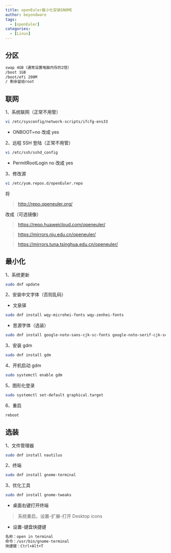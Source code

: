 ```yaml
---
title: openEuler最小化安装GNOME
author: beyondware
tags:
  - [openEuler]
categories:
  - [Linux]
---
```


## 分区

```sh
swap 4GB（通常设置电脑内存的2倍）
/boot 1GB
/boot/efi 200M
/ 剩余留给root
```

## 联网

1、系统联网（正常不用管）

```sh
vi /etc/sysconfig/network-scripts/ifcfg-ens33
```

- ONBOOT=no 改成 yes

2、远程 SSH 登陆（正常不用管）

```sh
vi /etc/ssh/sshd_config
```

- PermitRootLogin no 改成 yes

3、修改源

```sh
vi /etc/yum.repos.d/openEuler.repo
```

将

> http://repo.openeuler.org/

改成（可选镜像）

> https://repo.huaweicloud.com/openeuler/

> https://mirrors.nju.edu.cn/openeuler/

> https://mirrors.tuna.tsinghua.edu.cn/openeuler/

## 最小化

1、系统更新

```sh
sudo dnf update
```

2、安装中文字体（否则乱码）

- 文泉驿

```sh
sudo dnf install wqy-microhei-fonts wqy-zenhei-fonts
```

- 思源字体（选装）

```sh
sudo dnf install google-noto-sans-cjk-sc-fonts google-noto-serif-cjk-sc-fonts
```

3、安装 gdm

```sh
sudo dnf install gdm
```

4、开机启动 gdm

```sh
sudo systemctl enable gdm
```

5、图形化登录

```sh
sudo systemctl set-default graphical.target
```

6、重启

```sh
reboot
```

## 选装

1、文件管理器

```sh
sudo dnf install nautilus
```

2、终端

```sh
sudo dnf install gnome-terminal
```

3、优化工具

```sh
sudo dnf install gnome-tweaks
```

- 桌面右键打开终端

> 系统重启，设置-扩展-打开 Desktop icons

- 设置-键盘快捷键

```sh
名称：open in terminal
命令：/usr/bin/gnome-terminal
快捷键：Ctrl+Alt+T
```
